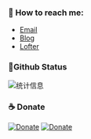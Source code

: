### 💬 How to reach me:  
- [Email](iscodd@gmail.com)
- [Blog](https://iscod.github.io) 
- [Lofter](http://iscod.lofter.com/) 

###  📌Github Status 

![统计信息](https://github-readme-stats.vercel.app/api?username=iscod&show_icons=true&title_color=fffffc&icon_color=FFFFFF&text_color=FFFFFF&bg_color=fa9191)


### ☕️ Donate

[![Donate](https://img.shields.io/badge/Donate-WebChat-green.svg)](wxp://f2f0DuqiSa7-u5j1q87qEogK6E_BnMgjGlJgYh3OaZltIvxby0Jvys6H4bfZxisrbplh)
[![Donate](https://img.shields.io/badge/Donate-AliPay-green.svg)](https://qr.alipay.com/fkx15763cg3kp4back3q840)
